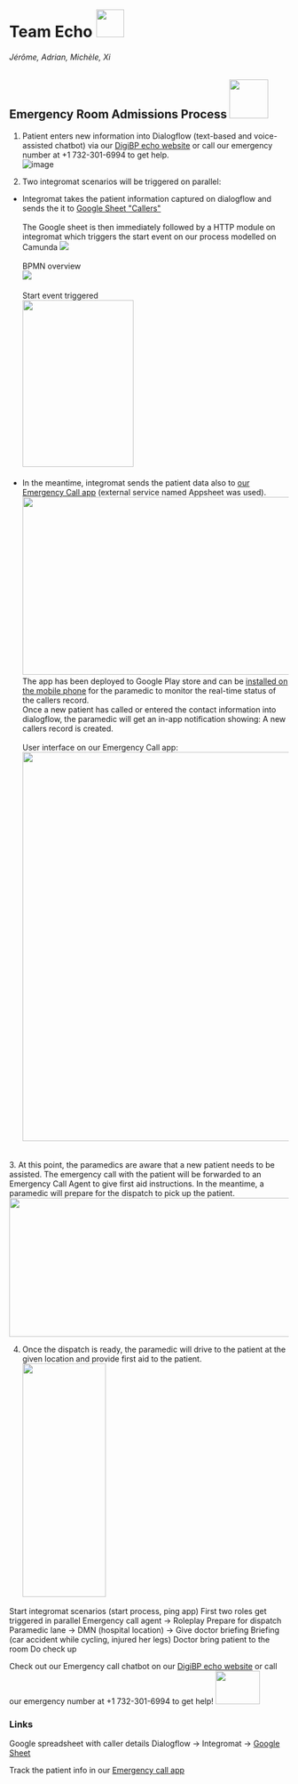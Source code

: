 # Team Echo <img src="https://static.thenounproject.com/png/27202-200.png" width="50" height="50">
###### Jérôme, Adrian, Michèle, Xi

## Emergency Room Admissions Process <img src="https://cdn.iconscout.com/icon/free/png-256/emergency-call-2199806-1833385.png" width="70" height="70">

1. Patient enters new information into Dialogflow (text-based and voice-assisted chatbot) via our <a href="https://sites.google.com/view/digibp-echo">DigiBP echo website</a> or call our emergency number at +1 732-301-6994 to get help.<br>
![image](https://user-images.githubusercontent.com/89810259/147151458-60c383ac-c848-4ccb-bc40-487b93b74ac1.png)

2. Two integromat scenarios will be triggered on parallel:
<ul>
    <li>Integromat takes the patient information captured on dialogflow and sends the it to <a href="https://docs.google.com/spreadsheets/d/1-ItPmNLtE1ge84TAZbSCsejQhcTdEIR421aFEsS-cC4/edit?usp=sharing">Google Sheet "Callers"</a><br><br>
The Google sheet is then immediately followed by a HTTP module on integromat which triggers the start event on our process modelled on Camunda
<img src="https://user-images.githubusercontent.com/89810259/147152443-8ce25bc0-f2c2-4291-a6ab-6772bece1f76.png"><br><br>
BPMN overview<br>
<image src="https://user-images.githubusercontent.com/89810259/147153929-7b5cdfa0-f219-4b66-8e5f-7cd802a2ac21.png"><br><br>
Start event triggered<br><img src="https://user-images.githubusercontent.com/89810259/147154934-46ae57d9-dbd3-4f88-bc1c-abcf1b3f2daa.png" width="200" height="300"><br><br>
  </li>
    <li>In the meantime, integromat sends the patient data also to <a href="https://www.appsheet.com/start/d8319de6-210c-403e-84ba-f66f587d6f6b">our Emergency Call app</a> (external service named Appsheet was used).<br>
      <image src="https://user-images.githubusercontent.com/89810259/147151496-f2fa04a9-c3b0-4199-a9aa-ebf8e6bac5cf.png" width="650" height="320"><br>
The app has been deployed to Google Play store and can be <a href="https://www.appsheet.com/newshortcut/d8319de6-210c-403e-84ba-f66f587d6f6b">installed on the mobile phone</a> for the paramedic to monitor the real-time status of the callers record. <br>
Once a new patient has called or entered the contact information into dialogflow, the paramedic will get an in-app notification showing: A new callers record is created. <br><br>
User interface on our Emergency Call app:<br><image src="https://user-images.githubusercontent.com/89810259/147155999-e532d869-e31a-40aa-8b3a-b388433b54e1.png", width="500" height="700"><br><br>
        </li>
        </ul>
3. At this point, the paramedics are aware that a new patient needs to be assisted. The emergency call with the patient will be forwarded to an Emergency Call Agent to give first aid instructions. In the meantime, a paramedic will prepare for the dispatch to pick up the patient.<br><image src="https://user-images.githubusercontent.com/89810259/147160442-f98c76ea-73d9-44f4-a911-e33523c95cfc.png" width="650" height="250"><br>

4. Once the dispatch is ready, the paramedic will drive to the patient at the given location and provide first aid to the patient. <br><image src="https://user-images.githubusercontent.com/89810259/147160725-72f3fc56-b517-4a93-9e31-8bda2a024f8a.png" width="150" height="420"><br>


Start integromat scenarios (start process, ping app)
First two roles get triggered in parallel
Emergency call agent -> Roleplay
Prepare for dispatch
Paramedic lane -> DMN (hospital location) -> Give doctor briefing
Briefing (car accident while cycling, injured her legs)
Doctor bring patient to the room
Do check up

Check out our Emergency call chatbot on our [DigiBP echo website](https://sites.google.com/view/digibp-echo) or call our emergency number at +1 732-301-6994 to get help!
<img src="https://i.pinimg.com/originals/0c/67/5a/0c675a8e1061478d2b7b21b330093444.gif" width="80" height="60">


### Links
Google spreadsheet with caller details Dialogflow -> Integromat -> [Google Sheet](https://docs.google.com/spreadsheets/d/1-ItPmNLtE1ge84TAZbSCsejQhcTdEIR421aFEsS-cC4/edit?usp=sharing)

Track the patient info in our [Emergency call app](https://www.appsheet.com/start/d8319de6-210c-403e-84ba-f66f587d6f6b)
